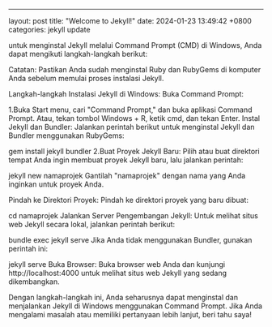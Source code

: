 ---
layout: post
title:  "Welcome to Jekyll!"
date:   2024-01-23 13:49:42 +0800
categories: jekyll update

untuk menginstal Jekyll melalui Command Prompt (CMD) di Windows, Anda dapat mengikuti langkah-langkah berikut:

Catatan: Pastikan Anda sudah menginstal Ruby dan RubyGems di komputer Anda sebelum memulai proses instalasi Jekyll.

Langkah-langkah Instalasi Jekyll di Windows:
Buka Command Prompt:

1.Buka Start menu, cari "Command Prompt," dan buka aplikasi Command Prompt.
  Atau, tekan tombol Windows + R, ketik cmd, dan tekan Enter.
  Instal Jekyll dan Bundler:
  Jalankan perintah berikut untuk menginstal Jekyll dan Bundler menggunakan RubyGems:



  gem install jekyll bundler
2.Buat Proyek Jekyll Baru:
  Pilih atau buat direktori tempat Anda ingin membuat proyek Jekyll baru, lalu jalankan perintah:



  jekyll new namaprojek
  Gantilah "namaprojek" dengan nama yang Anda inginkan untuk proyek Anda.

  Pindah ke Direktori Proyek:
  Pindah ke direktori proyek yang baru dibuat:



  cd namaprojek
  Jalankan Server Pengembangan Jekyll:
  Untuk melihat situs web Jekyll secara lokal, jalankan perintah berikut:



  bundle exec jekyll serve
  Jika Anda tidak menggunakan Bundler, gunakan perintah ini:


  jekyll serve
  Buka Browser:
  Buka browser web Anda dan kunjungi http://localhost:4000 untuk melihat situs web Jekyll yang sedang dikembangkan.

  Dengan langkah-langkah ini, Anda seharusnya dapat menginstal dan menjalankan Jekyll di Windows menggunakan Command Prompt. Jika Anda mengalami masalah atau memiliki pertanyaan lebih lanjut, beri tahu saya!






